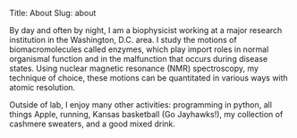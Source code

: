Title: About
Slug: about

By day and often by night, I am a biophysicist working at a major research institution in the Washington, D.C. area. I study the motions of biomacromolecules called enzymes, which play import roles in normal organismal function and in the malfunction that occurs during disease states. Using nuclear magnetic resonance (NMR) spectroscopy, my technique of choice, these motions can be quantitated in various ways with atomic resolution.

Outside of lab, I enjoy many other activities: programming in python, all things Apple, running, Kansas basketball (Go Jayhawks!), my collection of cashmere sweaters, and a good mixed drink.